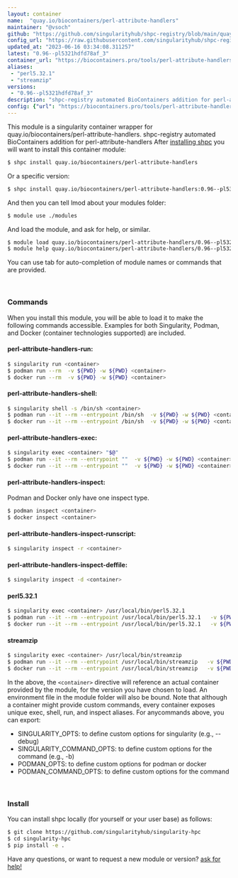 ```yaml
---
layout: container
name:  "quay.io/biocontainers/perl-attribute-handlers"
maintainer: "@vsoch"
github: "https://github.com/singularityhub/shpc-registry/blob/main/quay.io/biocontainers/perl-attribute-handlers/container.yaml"
config_url: "https://raw.githubusercontent.com/singularityhub/shpc-registry/main/quay.io/biocontainers/perl-attribute-handlers/container.yaml"
updated_at: "2023-06-16 03:34:08.311257"
latest: "0.96--pl5321hdfd78af_3"
container_url: "https://biocontainers.pro/tools/perl-attribute-handlers"
aliases:
 - "perl5.32.1"
 - "streamzip"
versions:
 - "0.96--pl5321hdfd78af_3"
description: "shpc-registry automated BioContainers addition for perl-attribute-handlers"
config: {"url": "https://biocontainers.pro/tools/perl-attribute-handlers", "maintainer": "@vsoch", "description": "shpc-registry automated BioContainers addition for perl-attribute-handlers", "latest": {"0.96--pl5321hdfd78af_3": "sha256:6a5a72881279473739a077d73e7004a4004a94bd3e4d2f1da7aa6a70bfd81d64"}, "tags": {"0.96--pl5321hdfd78af_3": "sha256:6a5a72881279473739a077d73e7004a4004a94bd3e4d2f1da7aa6a70bfd81d64"}, "docker": "quay.io/biocontainers/perl-attribute-handlers", "aliases": {"perl5.32.1": "/usr/local/bin/perl5.32.1", "streamzip": "/usr/local/bin/streamzip"}}
---
```


This module is a singularity container wrapper for quay.io/biocontainers/perl-attribute-handlers.
shpc-registry automated BioContainers addition for perl-attribute-handlers
After [installing shpc](#install) you will want to install this container module:


```bash
$ shpc install quay.io/biocontainers/perl-attribute-handlers
```

Or a specific version:

```bash
$ shpc install quay.io/biocontainers/perl-attribute-handlers:0.96--pl5321hdfd78af_3
```

And then you can tell lmod about your modules folder:

```bash
$ module use ./modules
```

And load the module, and ask for help, or similar.

```bash
$ module load quay.io/biocontainers/perl-attribute-handlers/0.96--pl5321hdfd78af_3
$ module help quay.io/biocontainers/perl-attribute-handlers/0.96--pl5321hdfd78af_3
```

You can use tab for auto-completion of module names or commands that are provided.

<br>

### Commands

When you install this module, you will be able to load it to make the following commands accessible.
Examples for both Singularity, Podman, and Docker (container technologies supported) are included.

#### perl-attribute-handlers-run:

```bash
$ singularity run <container>
$ podman run --rm  -v ${PWD} -w ${PWD} <container>
$ docker run --rm  -v ${PWD} -w ${PWD} <container>
```

#### perl-attribute-handlers-shell:

```bash
$ singularity shell -s /bin/sh <container>
$ podman run --it --rm --entrypoint /bin/sh  -v ${PWD} -w ${PWD} <container>
$ docker run --it --rm --entrypoint /bin/sh  -v ${PWD} -w ${PWD} <container>
```

#### perl-attribute-handlers-exec:

```bash
$ singularity exec <container> "$@"
$ podman run --it --rm --entrypoint ""  -v ${PWD} -w ${PWD} <container> "$@"
$ docker run --it --rm --entrypoint ""  -v ${PWD} -w ${PWD} <container> "$@"
```

#### perl-attribute-handlers-inspect:

Podman and Docker only have one inspect type.

```bash
$ podman inspect <container>
$ docker inspect <container>
```

#### perl-attribute-handlers-inspect-runscript:

```bash
$ singularity inspect -r <container>
```

#### perl-attribute-handlers-inspect-deffile:

```bash
$ singularity inspect -d <container>
```


#### perl5.32.1

```bash
$ singularity exec <container> /usr/local/bin/perl5.32.1
$ podman run --it --rm --entrypoint /usr/local/bin/perl5.32.1   -v ${PWD} -w ${PWD} <container> -c " $@"
$ docker run --it --rm --entrypoint /usr/local/bin/perl5.32.1   -v ${PWD} -w ${PWD} <container> -c " $@"
```


#### streamzip

```bash
$ singularity exec <container> /usr/local/bin/streamzip
$ podman run --it --rm --entrypoint /usr/local/bin/streamzip   -v ${PWD} -w ${PWD} <container> -c " $@"
$ docker run --it --rm --entrypoint /usr/local/bin/streamzip   -v ${PWD} -w ${PWD} <container> -c " $@"
```



In the above, the `<container>` directive will reference an actual container provided
by the module, for the version you have chosen to load. An environment file in the
module folder will also be bound. Note that although a container
might provide custom commands, every container exposes unique exec, shell, run, and
inspect aliases. For anycommands above, you can export:

 - SINGULARITY_OPTS: to define custom options for singularity (e.g., --debug)
 - SINGULARITY_COMMAND_OPTS: to define custom options for the command (e.g., -b)
 - PODMAN_OPTS: to define custom options for podman or docker
 - PODMAN_COMMAND_OPTS: to define custom options for the command

<br>

### Install

You can install shpc locally (for yourself or your user base) as follows:

```bash
$ git clone https://github.com/singularityhub/singularity-hpc
$ cd singularity-hpc
$ pip install -e .
```

Have any questions, or want to request a new module or version? [ask for help!](https://github.com/singularityhub/singularity-hpc/issues)